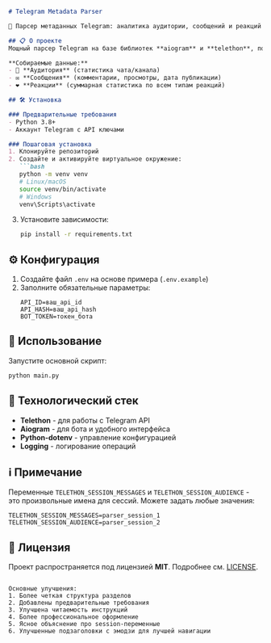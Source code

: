 ```markdown
# Telegram Metadata Parser

📌 Парсер метаданных Telegram: аналитика аудитории, сообщений и реакций

## 📋 О проекте
Мощный парсер Telegram на базе библиотек **aiogram** и **telethon**, позволяющий собирать аналитику по публикациям через ссылки на сообщения.

**Собираемые данные:**
- 👥 **Аудитория** (статистика чата/канала)
- ✉️ **Сообщения** (комментарии, просмотры, дата публикации)
- ❤️ **Реакции** (суммарная статистика по всем типам реакций)

## 🛠️ Установка

### Предварительные требования
- Python 3.8+
- Аккаунт Telegram с API ключами

### Пошаговая установка
1. Клонируйте репозиторий
2. Создайте и активируйте виртуальное окружение:
   ```bash
   python -m venv venv
   # Linux/macOS
   source venv/bin/activate
   # Windows
   venv\Scripts\activate
   ```
3. Установите зависимости:
   ```bash
   pip install -r requirements.txt
   ```

## ⚙️ Конфигурация
1. Создайте файл `.env` на основе примера (`.env.example`)
2. Заполните обязательные параметры:
   ```env
   API_ID=ваш_api_id
   API_HASH=ваш_api_hash
   BOT_TOKEN=токен_бота
   ```

## 🚀 Использование
Запустите основной скрипт:
```bash
python main.py
```

## 🔧 Технологический стек
- **Telethon** - для работы с Telegram API
- **Aiogram** - для бота и удобного интерфейса
- **Python-dotenv** - управление конфигурацией
- **Logging** - логирование операций

## ℹ️ Примечание
Переменные `TELETHON_SESSION_MESSAGES` и `TELETHON_SESSION_AUDIENCE` - это произвольные имена для сессий. Можете задать любые значения:
```env
TELETHON_SESSION_MESSAGES=parser_session_1
TELETHON_SESSION_AUDIENCE=parser_session_2
```

## 📄 Лицензия
Проект распространяется под лицензией **MIT**. Подробнее см. [LICENSE](LICENSE).
```

Основные улучшения:
1. Более четкая структура разделов
2. Добавлены предварительные требования
3. Улучшена читаемость инструкций
4. Более профессиональное оформление
5. Ясное объяснение про session-переменные
6. Улучшенные подзаголовки с эмодзи для лучшей навигации
